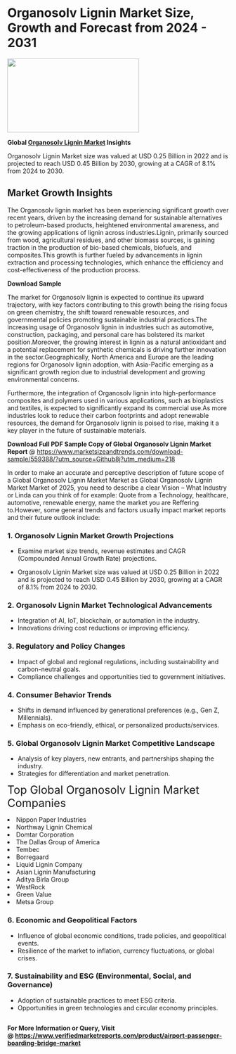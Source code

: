 <H1>Organosolv Lignin Market Size, Growth and Forecast from 2024 - 2031</H1><img class="aligncenter size-medium wp-image-584254" src="https://thirdeyenews.in/wp-content/uploads/2024/09/Global-Market-Research-300x168.jpeg" alt="" width="300" height="168" /><p><strong>Global&nbsp;<a href="https://www.marketsizeandtrends.com/download-sample/559388/?utm_source=Github8j?utm_medium=218">Organosolv Lignin Market</a> Insights</strong></p><p>Organosolv Lignin Market size was valued at USD 0.25 Billion in 2022 and is projected to reach USD 0.45 Billion by 2030, growing at a CAGR of 8.1% from 2024 to 2030.</p><p><h2>Market Growth Insights</h2> <p>The Organosolv lignin market has been experiencing significant growth over recent years, driven by the increasing demand for sustainable alternatives to petroleum-based products, heightened environmental awareness, and the growing applications of lignin across industries.Lignin, primarily sourced from wood, agricultural residues, and other biomass sources, is gaining traction in the production of bio-based chemicals, biofuels, and composites.This growth is further fueled by advancements in lignin extraction and processing technologies, which enhance the efficiency and cost-effectiveness of the production process.</p> <p><strong>Download Sample</strong></p> <p>The market for Organosolv lignin is expected to continue its upward trajectory, with key factors contributing to this growth being the rising focus on green chemistry, the shift toward renewable resources, and governmental policies promoting sustainable industrial practices.The increasing usage of Organosolv lignin in industries such as automotive, construction, packaging, and personal care has bolstered its market position.Moreover, the growing interest in lignin as a natural antioxidant and a potential replacement for synthetic chemicals is driving further innovation in the sector.Geographically, North America and Europe are the leading regions for Organosolv lignin adoption, with Asia-Pacific emerging as a significant growth region due to industrial development and growing environmental concerns.<p>Furthermore, the integration of Organosolv lignin into high-performance composites and polymers used in various applications, such as bioplastics and textiles, is expected to significantly expand its commercial use.As more industries look to reduce their carbon footprints and adopt renewable resources, the demand for Organosolv lignin is poised to rise, making it a key player in the future of sustainable materials.</p> <p><span class=""><strong>Download Full PDF Sample Copy of Global Organosolv Lignin Market Report</strong> @ <a href="https://www.marketsizeandtrends.com/download-sample/559388/?utm_source=Github8j?utm_medium=218" target="_blank">https://www.marketsizeandtrends.com/download-sample/559388/?utm_source=Github8j?utm_medium=218</a></span></p><p>In order to make an accurate and perceptive description of future scope of a Global&nbsp;Organosolv Lignin Market Market as Global&nbsp;Organosolv Lignin Market Market of 2025, you need to describe a clear Vision &ndash; What Industry or Linda can you think of for example: Quote from a Technology, healthcare, automotive, renewable energy, name the market you are Reffering to.However, some general trends and factors usually impact market reports and their future outlook include:</p><h3>1.&nbsp;<strong>Organosolv Lignin Market Growth Projections</strong></h3><ul><li>Examine market size trends, revenue estimates and CAGR (Compounded Annual Growth Rate) projections.</li><li><p>Organosolv Lignin Market size was valued at USD 0.25 Billion in 2022 and is projected to reach USD 0.45 Billion by 2030, growing at a CAGR of 8.1% from 2024 to 2030.</p></li></ul><h3>2.&nbsp;<strong>Organosolv Lignin Market Technological Advancements</strong></h3><ul><li>Integration of AI, IoT, blockchain, or automation in the industry.</li><li>Innovations driving cost reductions or improving efficiency.</li></ul><h3>3.&nbsp;<strong>Regulatory and Policy Changes</strong></h3><ul><li>Impact of global and regional regulations, including sustainability and carbon-neutral goals.</li><li>Compliance challenges and opportunities tied to government initiatives.</li></ul><h3>4.&nbsp;<strong>Consumer Behavior Trends</strong></h3><ul><li>Shifts in demand influenced by generational preferences (e.g., Gen Z, Millennials).</li><li>Emphasis on eco-friendly, ethical, or personalized products/services.</li></ul><h3>5.&nbsp;<strong>Global Organosolv Lignin Market Competitive Landscape</strong></h3><ul><li>Analysis of key players, new entrants, and partnerships shaping the industry.</li><li>Strategies for differentiation and market penetration.</li></ul><p data-pm-slice="1 1 []"><span style="color: inherit; font-family: inherit; font-size: 25px;">Top Global Organosolv Lignin Market Companies</span></p><div class="" data-test-id=""><p><li>Nippon Paper Industries</li><li> Northway Lignin Chemical</li><li> Domtar Corporation</li><li> The Dallas Group of America</li><li> Tembec</li><li> Borregaard</li><li> Liquid Lignin Company</li><li> Asian Lignin Manufacturing</li><li> Aditya Birla Group</li><li> WestRock</li><li> Green Value</li><li> Metsa Group</li></p></div><h3>6.&nbsp;<strong>Economic and Geopolitical Factors</strong></h3><ul><li>Influence of global economic conditions, trade policies, and geopolitical events.</li><li>Resilience of the market to inflation, currency fluctuations, or global crises.</li></ul><h3>7.&nbsp;<strong>Sustainability and ESG (Environmental, Social, and Governance)</strong></h3><ul><li>Adoption of sustainable practices to meet ESG criteria.</li><li>Opportunities in green technologies and circular economy principles.</li></ul><h2><strong style="font-size: 14px;">For More Information or Query, Visit @&nbsp;</strong><a style="background-color: #ffffff; font-size: 14px;" href="https://www.marketsizeandtrends.com/report/organosolv-lignin-market/" target="_blank">https://www.verifiedmarketreports.com/product/airport-passenger-boarding-bridge-market</a></h2>